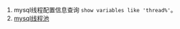       
1. mysql线程配置信息查询 `show variables like 'thread%'`。      
1. [mysql线程池](https://dbaplus.cn/news-11-1989-1.html)      

